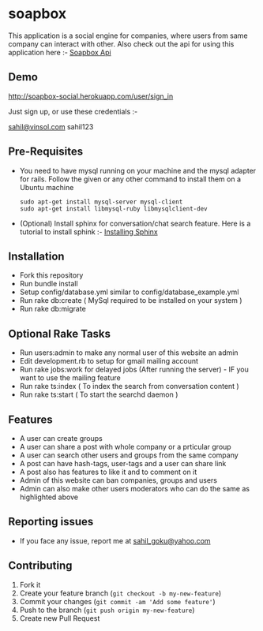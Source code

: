 soapbox
=======

This application is a social engine for companies, where users from same company can interact with other. Also check out the api for using this application here :- <a href="https://github.com/sahilbathlavinsol/soapbox_api">Soapbox Api</a>

## Demo
http://soapbox-social.herokuapp.com/user/sign_in

Just sign up, or use these credentials :-

sahil@vinsol.com
sahil123

## Pre-Requisites

- You need to have mysql running on your machine and the mysql adapter for rails. Follow the given or any other command to install them on a Ubuntu machine

  ```
  sudo apt-get install mysql-server mysql-client
  sudo apt-get install libmysql-ruby libmysqlclient-dev
  ```

- (Optional) Install sphinx for conversation/chat search feature. Here is a tutorial to install sphink :- <a href="http://pat.github.io/thinking-sphinx/installing_sphinx.html">Installing Sphinx</a>

## Installation

- Fork this repository
- Run bundle install
- Setup config/database.yml similar to config/database_example.yml
- Run rake db:create ( MySql required to be installed on your system )
- Run rake db:migrate

## Optional Rake Tasks

- Run users:admin to make any normal user of this website an admin
- Edit development.rb to setup for gmail mailing account
- Run rake jobs:work for delayed jobs (After running the server) - IF you want to use the mailing feature
- Run rake ts:index ( To index the search from conversation content )
- Run rake ts:start ( To start the searchd daemon )

## Features

- A user can create groups
- A user can share a post with whole company or a prticular group
- A user can search other users and groups from the same company
- A post can have hash-tags, user-tags and a user can share link
- A post also has features to like it and to comment on it
- Admin of this website can ban companies, groups and users
- Admin can also make other users moderators who can do the same as highlighted above

## Reporting issues
- If you face any issue, report me at sahil_goku@yahoo.com

## Contributing

1. Fork it
2. Create your feature branch (`git checkout -b my-new-feature`)
3. Commit your changes (`git commit -am 'Add some feature'`)
4. Push to the branch (`git push origin my-new-feature`)
5. Create new Pull Request
